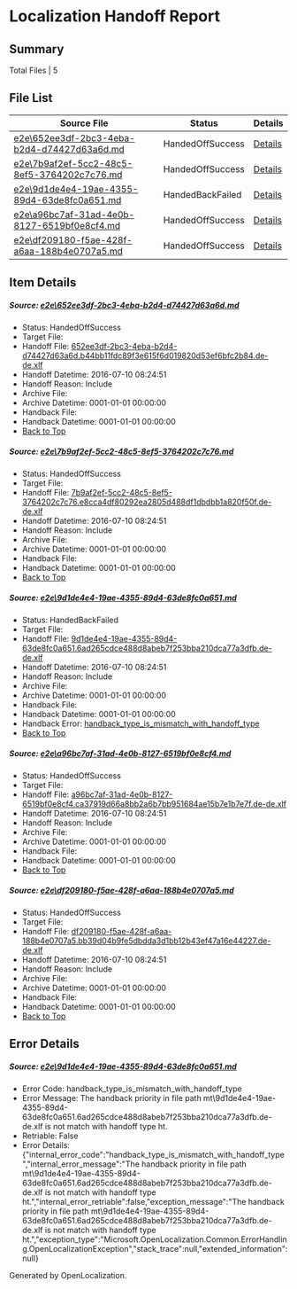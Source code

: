 # <a name='report-top'></a> Localization Handoff Report

## Summary
 Total Files | 5

## File List
 Source File | Status | Details 
 ----------- | ------ | ------- 
 [e2e\652ee3df-2bc3-4eba-b2d4-d74427d63a6d.md](https://github.com/OpenLocalizationTestOrg/oltest/blob/b5645538b4ff58ce2a7a1b869e67e5cb1e0a70f0/e2e/652ee3df-2bc3-4eba-b2d4-d74427d63a6d.md) | HandedOffSuccess | [Details](#71b2d255a6045f799554c6c27d7f405d0a32a12e3)
 [e2e\7b9af2ef-5cc2-48c5-8ef5-3764202c7c76.md](https://github.com/OpenLocalizationTestOrg/oltest/blob/20447eae28ac24ddb0e6e9e5d6b81b19021fc307/e2e/7b9af2ef-5cc2-48c5-8ef5-3764202c7c76.md) | HandedOffSuccess | [Details](#0d7f80b6ba02920b1b70500f7413cd24c2fb683b4)
 [e2e\9d1de4e4-19ae-4355-89d4-63de8fc0a651.md](https://github.com/OpenLocalizationTestOrg/oltest/blob/29deadbe68a9fd418dbfe7066c667e0f7667eb0a/e2e/9d1de4e4-19ae-4355-89d4-63de8fc0a651.md) | HandedBackFailed | [Details](#95de29b9b8c5da2418531e88e596e9b379e1d00e5)
 [e2e\a96bc7af-31ad-4e0b-8127-6519bf0e8cf4.md](https://github.com/OpenLocalizationTestOrg/oltest/blob/600680c59c428a35cf21feca2f8c3c048a2153b4/e2e/a96bc7af-31ad-4e0b-8127-6519bf0e8cf4.md) | HandedOffSuccess | [Details](#356cc44627a8820c77baf24d79c5c21215ac1b347)
 [e2e\df209180-f5ae-428f-a6aa-188b4e0707a5.md](https://github.com/OpenLocalizationTestOrg/oltest/blob/600680c59c428a35cf21feca2f8c3c048a2153b4/e2e/df209180-f5ae-428f-a6aa-188b4e0707a5.md) | HandedOffSuccess | [Details](#9691579ee7acb54808456808e01a0de16ab5cdd99)

## Item Details
##### <a name='71b2d255a6045f799554c6c27d7f405d0a32a12e3'></a> Source: [e2e\652ee3df-2bc3-4eba-b2d4-d74427d63a6d.md](https://github.com/OpenLocalizationTestOrg/oltest/blob/b5645538b4ff58ce2a7a1b869e67e5cb1e0a70f0/e2e/652ee3df-2bc3-4eba-b2d4-d74427d63a6d.md)
* Status: HandedOffSuccess
* Target File: 
* Handoff File: [652ee3df-2bc3-4eba-b2d4-d74427d63a6d.b44bb11fdc89f3e615f6d019820d53ef6bfc2b84.de-de.xlf](https://github.com/OpenLocalizationTestOrg/olhandoff-e2e/blob/3aa97a2bb000fd6a411766b9881f1b4142d90435/ol-handoff/OpenLocalizationTestOrg/oltest-dede-fly/ci/652ee3df-2bc3-4eba-b2d4-d74427d63a6d.b44bb11fdc89f3e615f6d019820d53ef6bfc2b84.de-de.xlf)
* Handoff Datetime: 2016-07-10 08:24:51
* Handoff Reason: Include
* Archive File: 
* Archive Datetime: 0001-01-01 00:00:00
* Handback File: 
* Handback Datetime: 0001-01-01 00:00:00
* [Back to Top](#report-top)

##### <a name='0d7f80b6ba02920b1b70500f7413cd24c2fb683b4'></a> Source: [e2e\7b9af2ef-5cc2-48c5-8ef5-3764202c7c76.md](https://github.com/OpenLocalizationTestOrg/oltest/blob/20447eae28ac24ddb0e6e9e5d6b81b19021fc307/e2e/7b9af2ef-5cc2-48c5-8ef5-3764202c7c76.md)
* Status: HandedOffSuccess
* Target File: 
* Handoff File: [7b9af2ef-5cc2-48c5-8ef5-3764202c7c76.e8cca4df80292ea2805d488df1dbdbb1a820f50f.de-de.xlf](https://github.com/OpenLocalizationTestOrg/olhandoff-e2e/blob/3aa97a2bb000fd6a411766b9881f1b4142d90435/ol-handoff/OpenLocalizationTestOrg/oltest-dede-fly/ci/7b9af2ef-5cc2-48c5-8ef5-3764202c7c76.e8cca4df80292ea2805d488df1dbdbb1a820f50f.de-de.xlf)
* Handoff Datetime: 2016-07-10 08:24:51
* Handoff Reason: Include
* Archive File: 
* Archive Datetime: 0001-01-01 00:00:00
* Handback File: 
* Handback Datetime: 0001-01-01 00:00:00
* [Back to Top](#report-top)

##### <a name='95de29b9b8c5da2418531e88e596e9b379e1d00e5'></a> Source: [e2e\9d1de4e4-19ae-4355-89d4-63de8fc0a651.md](https://github.com/OpenLocalizationTestOrg/oltest/blob/29deadbe68a9fd418dbfe7066c667e0f7667eb0a/e2e/9d1de4e4-19ae-4355-89d4-63de8fc0a651.md)
* Status: HandedBackFailed
* Target File: 
* Handoff File: [9d1de4e4-19ae-4355-89d4-63de8fc0a651.6ad265cdce488d8abeb7f253bba210dca77a3dfb.de-de.xlf](https://github.com/OpenLocalizationTestOrg/olhandoff-e2e/blob/3aa97a2bb000fd6a411766b9881f1b4142d90435/ol-handoff/OpenLocalizationTestOrg/oltest-dede-fly/ci/9d1de4e4-19ae-4355-89d4-63de8fc0a651.6ad265cdce488d8abeb7f253bba210dca77a3dfb.de-de.xlf)
* Handoff Datetime: 2016-07-10 08:24:51
* Handoff Reason: Include
* Archive File: 
* Archive Datetime: 0001-01-01 00:00:00
* Handback File: 
* Handback Datetime: 0001-01-01 00:00:00
* Handback Error: [handback_type_is_mismatch_with_handoff_type](#95de29b9b8c5da2418531e88e596e9b379e1d00e5handback_type_is_mismatch_with_handoff_type)
* [Back to Top](#report-top)

##### <a name='356cc44627a8820c77baf24d79c5c21215ac1b347'></a> Source: [e2e\a96bc7af-31ad-4e0b-8127-6519bf0e8cf4.md](https://github.com/OpenLocalizationTestOrg/oltest/blob/600680c59c428a35cf21feca2f8c3c048a2153b4/e2e/a96bc7af-31ad-4e0b-8127-6519bf0e8cf4.md)
* Status: HandedOffSuccess
* Target File: 
* Handoff File: [a96bc7af-31ad-4e0b-8127-6519bf0e8cf4.ca37919d66a8bb2a6b7bb951684ae15b7e1b7e7f.de-de.xlf](https://github.com/OpenLocalizationTestOrg/olhandoff-e2e/blob/3aa97a2bb000fd6a411766b9881f1b4142d90435/ol-handoff/OpenLocalizationTestOrg/oltest-dede-fly/ci/a96bc7af-31ad-4e0b-8127-6519bf0e8cf4.ca37919d66a8bb2a6b7bb951684ae15b7e1b7e7f.de-de.xlf)
* Handoff Datetime: 2016-07-10 08:24:51
* Handoff Reason: Include
* Archive File: 
* Archive Datetime: 0001-01-01 00:00:00
* Handback File: 
* Handback Datetime: 0001-01-01 00:00:00
* [Back to Top](#report-top)

##### <a name='9691579ee7acb54808456808e01a0de16ab5cdd99'></a> Source: [e2e\df209180-f5ae-428f-a6aa-188b4e0707a5.md](https://github.com/OpenLocalizationTestOrg/oltest/blob/600680c59c428a35cf21feca2f8c3c048a2153b4/e2e/df209180-f5ae-428f-a6aa-188b4e0707a5.md)
* Status: HandedOffSuccess
* Target File: 
* Handoff File: [df209180-f5ae-428f-a6aa-188b4e0707a5.bb39d04b9fe5dbdda3d1bb12b43ef47a16e44227.de-de.xlf](https://github.com/OpenLocalizationTestOrg/olhandoff-e2e/blob/3aa97a2bb000fd6a411766b9881f1b4142d90435/ol-handoff/OpenLocalizationTestOrg/oltest-dede-fly/ci/df209180-f5ae-428f-a6aa-188b4e0707a5.bb39d04b9fe5dbdda3d1bb12b43ef47a16e44227.de-de.xlf)
* Handoff Datetime: 2016-07-10 08:24:51
* Handoff Reason: Include
* Archive File: 
* Archive Datetime: 0001-01-01 00:00:00
* Handback File: 
* Handback Datetime: 0001-01-01 00:00:00
* [Back to Top](#report-top)


## Error Details
##### <a name='95de29b9b8c5da2418531e88e596e9b379e1d00e5handback_type_is_mismatch_with_handoff_type'></a> Source: [e2e\9d1de4e4-19ae-4355-89d4-63de8fc0a651.md](#95de29b9b8c5da2418531e88e596e9b379e1d00e5)
* Error Code: handback_type_is_mismatch_with_handoff_type
* Error Message: The handback priority in file path mt\9d1de4e4-19ae-4355-89d4-63de8fc0a651.6ad265cdce488d8abeb7f253bba210dca77a3dfb.de-de.xlf is not match with handoff type ht.
* Retriable: False
* Error Details: {"internal_error_code":"handback_type_is_mismatch_with_handoff_type","internal_error_message":"The handback priority in file path mt\\9d1de4e4-19ae-4355-89d4-63de8fc0a651.6ad265cdce488d8abeb7f253bba210dca77a3dfb.de-de.xlf is not match with handoff type ht.","internal_error_retriable":false,"exception_message":"The handback priority in file path mt\\9d1de4e4-19ae-4355-89d4-63de8fc0a651.6ad265cdce488d8abeb7f253bba210dca77a3dfb.de-de.xlf is not match with handoff type ht.","exception_type":"Microsoft.OpenLocalization.Common.ErrorHandling.OpenLocalizationException","stack_trace":null,"extended_information":null}


Generated by OpenLocalization.
